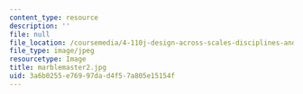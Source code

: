 ```yaml
---
content_type: resource
description: ''
file: null
file_location: /coursemedia/4-110j-design-across-scales-disciplines-and-problem-contexts-spring-2013/3a6b0255e76997dad4f57a805e15154f_marblemaster2.jpg
file_type: image/jpeg
resourcetype: Image
title: marblemaster2.jpg
uid: 3a6b0255-e769-97da-d4f5-7a805e15154f
---
```

